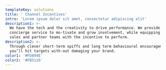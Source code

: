 ```yaml
---
templateKey: solutions
title: ' Channel Incentives'
intro: 'Lorem ipsum dolor sit amet, consectetur adipiscing elit'
description1: >-
  We have the tech and the creativity to drive performance. We provide a
  concierge service to mo-tivate and grow involvement, while equipping your
  sales and partner teams with the incentive to perform.
description2: >-
  Through clever short-term spiffs and long term behavioural encouragement,
  you’ll hit targets with-out damaging your brand.
color1: '#FD894E'
color2: '#FB5126'
---
```


